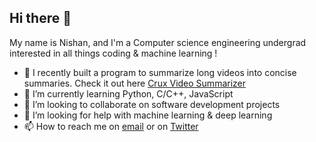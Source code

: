 ## Hi there 👋

My name is Nishan, and I'm a Computer science engineering undergrad interested in all things coding & machine learning !
- 🔭 I recently built a program to summarize long videos into concise summaries. Check it out here [Crux Video Summarizer](https://github.com/nishankx/crux-video-summarizer.git)
- 🌱 I’m currently learning Python, C/C++, JavaScript
- 👯 I’m looking to collaborate on software development projects
- 🤔 I’m looking for help with machine learning & deep learning
- 📫 How to reach me on [email](nishankashyap@outlook.com) or on [Twitter](https://x.com/nishankx)
